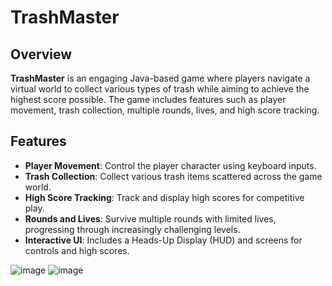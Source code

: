 # TrashMaster

## Overview

**TrashMaster** is an engaging Java-based game where players navigate a virtual world to collect various types of trash while aiming to achieve the highest score possible. The game includes features such as player movement, trash collection, multiple rounds, lives, and high score tracking.

## Features

- **Player Movement**: Control the player character using keyboard inputs.
- **Trash Collection**: Collect various trash items scattered across the game world.
- **High Score Tracking**: Track and display high scores for competitive play.
- **Rounds and Lives**: Survive multiple rounds with limited lives, progressing through increasingly challenging levels.
- **Interactive UI**: Includes a Heads-Up Display (HUD) and screens for controls and high scores.


![image](https://github.com/Firewat/TrashMaster/assets/19785091/03089422-201e-4f69-b609-845615ee3f61)
![image](https://github.com/Firewat/TrashMaster/assets/19785091/5408a50a-3adf-4036-b77f-4517cd265a4c)
